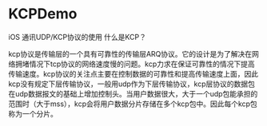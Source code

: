 # KCPDemo
iOS 通讯UDP/KCP协议的使用
什么是KCP？

kcp协议是传输层的一个具有可靠性的传输层ARQ协议。它的设计是为了解决在网络拥堵情况下tcp协议的网络速度慢的问题。kcp力求在保证可靠性的情况下提高传输速度。kcp协议的关注点主要在控制数据的可靠性和提高传输速度上面，因此kcp没有规定下层传输协议，一般用udp作为下层传输协议，kcp层协议的数据包在udp数据报文的基础上增加控制头。当用户数据很大，大于一个udp包能承担的范围时（大于mss），kcp会将用户数据分片存储在多个kcp包中。因此每个kcp包称为一个分片。
